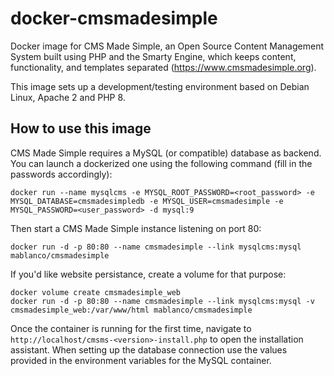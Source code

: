 # docker-cmsmadesimple

Docker image for CMS Made Simple, an Open Source Content Management System built using PHP and the Smarty Engine, which keeps content, functionality, and templates separated (<https://www.cmsmadesimple.org>).

This image sets up a development/testing environment based on Debian Linux, Apache 2 and PHP 8.

## How to use this image

CMS Made Simple requires a MySQL (or compatible) database as backend. You can launch a dockerized one using the following command (fill in the passwords accordingly):

    docker run --name mysqlcms -e MYSQL_ROOT_PASSWORD=<root_password> -e MYSQL_DATABASE=cmsmadesimpledb -e MYSQL_USER=cmsmadesimple -e MYSQL_PASSWORD=<user_password> -d mysql:9

Then start a CMS Made Simple instance listening on port 80:

    docker run -d -p 80:80 --name cmsmadesimple --link mysqlcms:mysql mablanco/cmsmadesimple

If you'd like website persistance, create a volume for that purpose:

    docker volume create cmsmadesimple_web
    docker run -d -p 80:80 --name cmsmadesimple --link mysqlcms:mysql -v cmsmadesimple_web:/var/www/html mablanco/cmsmadesimple

Once the container is running for the first time, navigate to `http://localhost/cmsms-<version>-install.php` to open the installation assistant. When setting up the database connection use the values provided in the environment variables for the MySQL container.
